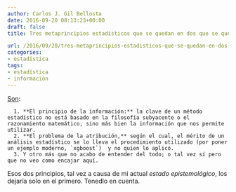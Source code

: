 ```yaml
---
author: Carlos J. Gil Bellosta
date: 2016-09-20 08:13:23+00:00
draft: false
title: Tres metaprincipios estadísticos que se quedan en dos que se quedan en uno

url: /2016/09/20/tres-metaprincipios-estadisticos-que-se-quedan-en-dos-que-se-quedan-en-uno/
categories:
- estadística
tags:
- estadística
- información
---
```


[Son](http://www.stat.columbia.edu/~gelman/research/published/gelman_discussion_of_efron.pdf):




	  1. **El principio de la información:** la clave de un método estadístico no está basado en la filosofía subyacente o el razonamiento matemático, sino más bien la información que nos permite utilizar.
	  2. **El problema de la atribución,** según el cual, el mérito de un análisis estadístico se lo lleva el procedimiento utilizado (por poner un ejemplo moderno, `xgboost`)  y no quien lo aplicó.
	  3. Y otro más que no acabo de entender del todo; o tal vez sí pero que no veo como encajar aquí.


Esos dos principios, tal vez a causa de mi actual _estado epistemológico_, los dejaría solo en el primero. Tenedlo en cuenta.

